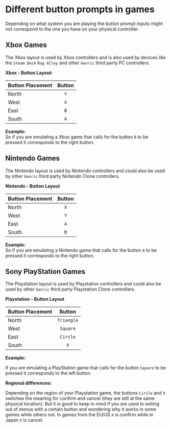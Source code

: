 # Different button prompts in games

Depending on what system you are playing the button prompt inputs might not correspond to the one you have on your physical controller.

## Xbox Games
The Xbox layout is used by Xbox controllers and is also used by devices like the `Steam Deck` `Rog Alley` and other `Genric` third party PC controllers.

**Xbox - Button Layout:**<br>

| Button Placement  | Button |
| :---              | :---:  |
| North             |  `Y`   |
| West              |  `X`   |
| East              |  `B`   |
| South             |  `A`   |


**Example:**<br>
So if you are emulating a Xbox game that calls for the button `B` to be pressed it corresponds to the right button.

## Nintendo Games
The Nintendo layout is used by Nintendo controllers and could also be used by other `Genric` third party Nintendo Clone controllers.

**Nintendo - Button Layout**<br>

| Button Placement  | Button |
| :---              | :---:  |
| North             |  `X`   |
| West              |  `Y`   |
| East              |  `A`   |
| South             |  `B`   |


**Example:**<br>
So if you are emulating a Nintendo game that calls for the button `A` to be pressed it corresponds to the right button.

## Sony PlayStation Games
The Playstation layout is used by Playstation controllers and could also be used by other `Genric` third party Playstation Clone controllers.

**Playstation - Button Layout**<br>

| Button Placement  | Button      |
| :---              | :---:       |
| North             |  `Triangle` |
| West              |  `Square`   |
| East              |  `Circle`   |
| South             |  `X`        |

**Example:**

If you are emulating a PlayStation game that calls for the button `Square` to be pressed it corresponds to the left button.

**Regional differences:**

Depending on the region of your Playstation game, the buttons `Circle` and `X` switches the meaning for confirm and cancel (they are still at the same physical location). But it is good to keep in mind if you are used to exiting out of menus with a certain button and wondering why it works in some games while others not. In games from the EU/US `X` is confirm while in Japan `X` is cancel.


